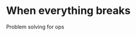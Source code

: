 When everything breaks
======================

<aside class="notes">
Problem solving for ops
</aside>
